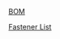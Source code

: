 
[BOM](https://docs.google.com/spreadsheets/d/1AnlkvCJu0GFPeh3ZkoAeYPVGYUqE0VFktIv_mGqOwsU/edit#gid=570414797)

[Fastener List](https://docs.google.com/spreadsheets/d/1-cvnVQffbXHb2FfE6Ncs-XwEV6Q9lC9j16OygcvnYeM/edit#gid=0)


